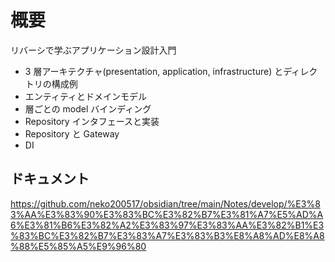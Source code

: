 # 概要

リバーシで学ぶアプリケーション設計入門

- 3 層アーキテクチャ(presentation, application, infrastructure) とディレクトリの構成例
- エンティティとドメインモデル
- 層ごとの model バインディング
- Repository インタフェースと実装
- Repository と Gateway
- DI

## ドキュメント

https://github.com/neko200517/obsidian/tree/main/Notes/develop/%E3%83%AA%E3%83%90%E3%83%BC%E3%82%B7%E3%81%A7%E5%AD%A6%E3%81%B6%E3%82%A2%E3%83%97%E3%83%AA%E3%82%B1%E3%83%BC%E3%82%B7%E3%83%A7%E3%83%B3%E8%A8%AD%E8%A8%88%E5%85%A5%E9%96%80
